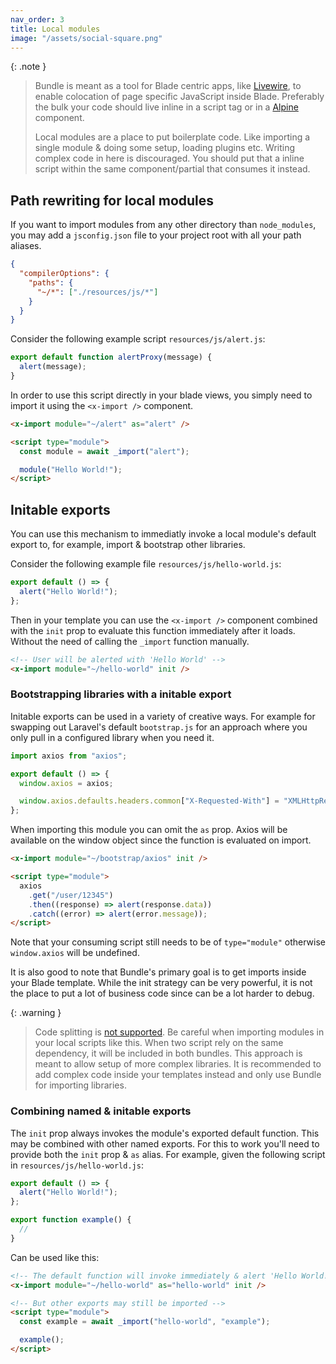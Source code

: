 ```yaml
---
nav_order: 3
title: Local modules
image: "/assets/social-square.png"
---
```


{: .note }
> Bundle is meant as a tool for Blade centric apps, like [Livewire](https://livewire.laravel.com), to enable colocation of page specific JavaScript inside Blade. Preferably the bulk your code should live inline in a script tag or in a [Alpine](https://alpinejs.dev) component.
>
> Local modules are a place to put boilerplate code. Like importing a single module & doing some setup, loading plugins etc. Writing complex code in here is discouraged. You should put that a inline script within the same component/partial that consumes it instead.

## Path rewriting for local modules

If you want to import modules from any other directory than `node_modules`, you may add a `jsconfig.json` file to your project root with all your path aliases.

```json
{
  "compilerOptions": {
    "paths": {
      "~/*": ["./resources/js/*"]
    }
  }
}
```

Consider the following example script `resources/js/alert.js`:

```javascript
export default function alertProxy(message) {
  alert(message);
}
```

In order to use this script directly in your blade views, you simply need to import it using the `<x-import />` component.

```html
<x-import module="~/alert" as="alert" />

<script type="module">
  const module = await _import("alert");

  module("Hello World!");
</script>
```

## Initable exports

You can use this mechanism to immediatly invoke a local module's default export to, for example, import & bootstrap other libraries.

Consider the following example file `resources/js/hello-world.js`:

```javascript
export default () => {
  alert("Hello World!");
};
```

Then in your template you can use the `<x-import />` component combined with the `init` prop to evaluate this function immediately after it loads. Without the need of calling the `_import` function manually.

```html
<!-- User will be alerted with 'Hello World' -->
<x-import module="~/hello-world" init />
```

### Bootstrapping libraries with a initable export

Initable exports can be used in a variety of creative ways. For example for swapping out Laravel's default `bootstrap.js` for an approach where you only pull in a configured library when you need it.

```javascript
import axios from "axios";

export default () => {
  window.axios = axios;

  window.axios.defaults.headers.common["X-Requested-With"] = "XMLHttpRequest";
};
```

When importing this module you can omit the `as` prop. Axios will be available on the window object since the function is evaluated on import.

```html
<x-import module="~/bootstrap/axios" init />

<script type="module">
  axios
    .get("/user/12345")
    .then((response) => alert(response.data))
    .catch((error) => alert(error.message));
</script>
```

Note that your consuming script still needs to be of `type="module"` otherwise `window.axios` will be undefined.

It is also good to note that Bundle's primary goal is to get imports inside your Blade template. While the init strategy can be very powerful, it is not the place to put a lot of business code since can be a lot harder to debug.

{: .warning }
> Code splitting is [not supported](https://laravel-bundle.dev/caveats.html#code-splitting). Be careful when importing modules in your local scripts like this. When two script rely on the same dependency, it will be included in both bundles. This approach is meant to allow setup of more complex libraries. It is recommended to add complex code inside your templates instead and only use Bundle for importing libraries.

### Combining named & initable exports

The `init` prop always invokes the module's exported default function. This may be combined with other named exports. For this to work you'll need to provide both the `init` prop & `as` alias. For example, given the following script in `resources/js/hello-world.js`:

```javascript
export default () => {
  alert("Hello World!");
};

export function example() {
  //
}
```

Can be used like this:
```html
<!-- The default function will invoke immediately & alert 'Hello World!' -->
<x-import module="~/hello-world" as="hello-world" init />

<!-- But other exports may still be imported -->
<script type="module">
  const example = await _import("hello-world", "example");

  example();
</script>
```
